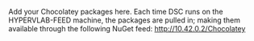 Add your Chocolatey packages here.
Each time DSC runs on the HYPERVLAB-FEED machine, the packages are pulled in;
making them available through the following NuGet feed: http://10.42.0.2/Chocolatey